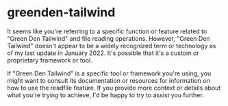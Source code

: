 # greenden-tailwind


It seems like you're referring to a specific function or feature related to "Green Den Tailwind" and file reading operations. However, "Green Den Tailwind" doesn't appear to be a widely recognized term or technology as of my last update in January 2022. It's possible that it's a custom or proprietary framework or tool.

If "Green Den Tailwind" is a specific tool or framework you're using, you might want to consult its documentation or resources for information on how to use the readfile feature. If you provide more context or details about what you're trying to achieve, I'd be happy to try to assist you further.
